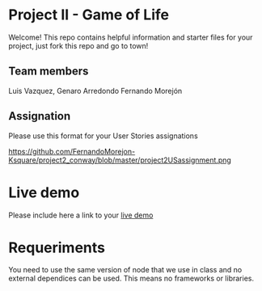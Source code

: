 # Project II - Game of Life

Welcome! This repo contains helpful information and starter files for your project, just fork this repo and go to town!

## Team members

Luis Vazquez,
Genaro Arredondo
Fernando Morejón

## Assignation 

Please use this format for your User Stories assignations

https://github.com/FernandoMorejon-Ksquare/project2_conway/blob/master/project2USassignment.png

# Live demo

Please include here a link to your [live demo](url_here_please)

# Requeriments
You need to use the same version of node that we use in class and no external dependices can be used. This means no frameworks or libraries.

